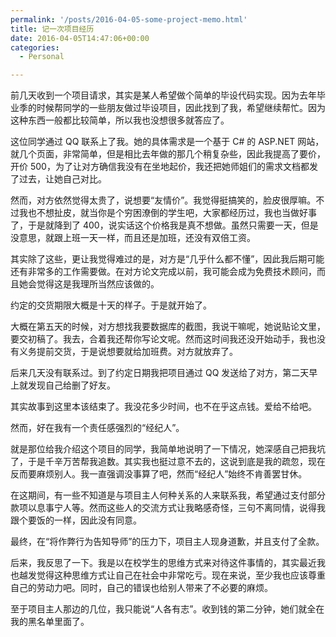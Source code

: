 ```yaml
---
permalink: '/posts/2016-04-05-some-project-memo.html'
title: 记一次项目经历
date: 2016-04-05T14:47:06+00:00
categories:
  - Personal

---
```




前几天收到一个项目请求，其实是某人希望做个简单的毕设代码实现。因为去年毕业季的时候帮同学的一些朋友做过毕设项目，因此找到了我，希望继续帮忙。因为这种东西一般都比较简单，所以我也没想很多就答应了。

<!-- more -->

这位同学通过 QQ 联系上了我。她的具体需求是一个基于 C# 的 ASP.NET 网站，就几个页面，非常简单，但是相比去年做的那几个稍复杂些，因此我提高了要价，开价 500，为了让对方确信我没有在坐地起价，我还把她师姐们的需求文档都发了过去，让她自己对比。

然而，对方依然觉得太贵了，说想要“友情价”。我觉得挺搞笑的，脸皮很厚嘛。不过我也不想扯皮，就当你是个穷困潦倒的学生吧，大家都经历过，我也当做好事了，于是就降到了 400，说实话这个价格我是真不想做。虽然只需要一天，但是没意思，就跟上班一天一样，而且还是加班，还没有双倍工资。

其实除了这些，更让我觉得难过的是，对方是“几乎什么都不懂”，因此我后期可能还有非常多的工作需要做。在对方论文完成以前，我可能会成为免费技术顾问，而且她会觉得这是我理所当然应该做的。

约定的交货期限大概是十天的样子。于是就开始了。

大概在第五天的时候，对方想找我要数据库的截图，我说干嘛呢，她说贴论文里，要交初稿了。我去，合着我还帮你写论文呢。然而这时间我还没开始动手，我也没有义务提前交货，于是说想要就给加班费。对方就放弃了。

后来几天没有联系过。到了约定日期我把项目通过 QQ 发送给了对方，第二天早上就发现自己给删了好友。

其实故事到这里本该结束了。我没花多少时间，也不在乎这点钱。爱给不给吧。

然而，好在我有一个责任感强烈的“经纪人”。

就是那位给我介绍这个项目的同学，我简单地说明了一下情况，她深感自己把我坑了，于是千辛万苦帮我追数。其实我也挺过意不去的，这说到底是我的疏忽，现在反而要麻烦别人。我一直强调没事算了吧，然而“经纪人”始终不肯善罢甘休。

在这期间，有一些不知道是与项目主人何种关系的人来联系我，希望通过支付部分款项以息事宁人等。然而这些人的交流方式让我略感奇怪，三句不离同情，说得我跟个要饭的一样，因此没有同意。

最终，在“将作弊行为告知导师”的压力下，项目主人现身道歉，并且支付了全款。

后来，我反思了一下。我是以在校学生的思维方式来对待这件事情的，其实最近我也越发觉得这种思维方式让自己在社会中非常吃亏。现在来说，至少我也应该尊重自己的劳动力吧。同时，自己的错误也给别人带来了不必要的麻烦。

至于项目主人那边的几位，我只能说“人各有志”。收到钱的第二分钟，她们就全在我的黑名单里面了。
